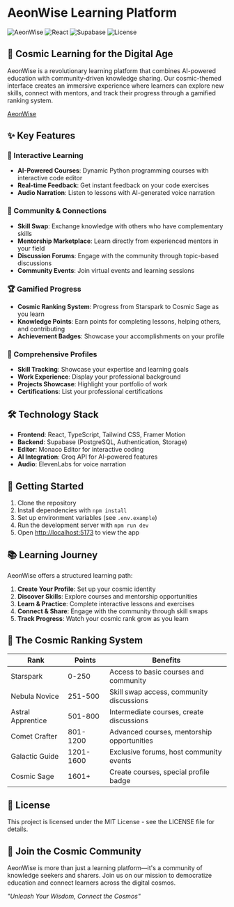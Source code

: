 # AeonWise Learning Platform

![AeonWise](https://img.shields.io/badge/AeonWise-Cosmic%20Learning-8B5CF6)
![React](https://img.shields.io/badge/React-18.3.1-61DAFB)
![Supabase](https://img.shields.io/badge/Supabase-Database-3ECF8E)
![License](https://img.shields.io/badge/License-MIT-blue)

## 🌌 Cosmic Learning for the Digital Age

AeonWise is a revolutionary learning platform that combines AI-powered education with community-driven knowledge sharing. Our cosmic-themed interface creates an immersive experience where learners can explore new skills, connect with mentors, and track their progress through a gamified ranking system.

[AeonWise](https://aeonwise.org/)

## ✨ Key Features

### 🚀 Interactive Learning
- **AI-Powered Courses**: Dynamic Python programming courses with interactive code editor
- **Real-time Feedback**: Get instant feedback on your code exercises
- **Audio Narration**: Listen to lessons with AI-generated voice narration

### 👥 Community & Connections
- **Skill Swap**: Exchange knowledge with others who have complementary skills
- **Mentorship Marketplace**: Learn directly from experienced mentors in your field
- **Discussion Forums**: Engage with the community through topic-based discussions
- **Community Events**: Join virtual events and learning sessions

### 🏆 Gamified Progress
- **Cosmic Ranking System**: Progress from Starspark to Cosmic Sage as you learn
- **Knowledge Points**: Earn points for completing lessons, helping others, and contributing
- **Achievement Badges**: Showcase your accomplishments on your profile

### 👤 Comprehensive Profiles
- **Skill Tracking**: Showcase your expertise and learning goals
- **Work Experience**: Display your professional background
- **Projects Showcase**: Highlight your portfolio of work
- **Certifications**: List your professional certifications

## 🛠️ Technology Stack

- **Frontend**: React, TypeScript, Tailwind CSS, Framer Motion
- **Backend**: Supabase (PostgreSQL, Authentication, Storage)
- **Editor**: Monaco Editor for interactive coding
- **AI Integration**: Groq API for AI-powered features
- **Audio**: ElevenLabs for voice narration

## 🌟 Getting Started

1. Clone the repository
2. Install dependencies with `npm install`
3. Set up environment variables (see `.env.example`)
4. Run the development server with `npm run dev`
5. Open [http://localhost:5173](http://localhost:5173) to view the app

## 📚 Learning Journey

AeonWise offers a structured learning path:

1. **Create Your Profile**: Set up your cosmic identity
2. **Discover Skills**: Explore courses and mentorship opportunities
3. **Learn & Practice**: Complete interactive lessons and exercises
4. **Connect & Share**: Engage with the community through skill swaps
5. **Track Progress**: Watch your cosmic rank grow as you learn

## 🌠 The Cosmic Ranking System

| Rank | Points | Benefits |
|------|--------|----------|
| Starspark | 0-250 | Access to basic courses and community |
| Nebula Novice | 251-500 | Skill swap access, community discussions |
| Astral Apprentice | 501-800 | Intermediate courses, create discussions |
| Comet Crafter | 801-1200 | Advanced courses, mentorship opportunities |
| Galactic Guide | 1201-1600 | Exclusive forums, host community events |
| Cosmic Sage | 1601+ | Create courses, special profile badge |


## 📝 License

This project is licensed under the MIT License - see the LICENSE file for details.

## 🌌 Join the Cosmic Community

AeonWise is more than just a learning platform—it's a community of knowledge seekers and sharers. Join us on our mission to democratize education and connect learners across the digital cosmos.

*"Unleash Your Wisdom, Connect the Cosmos"*
